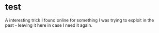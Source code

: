 # test

A interesting trick I found online for something I was trying to exploit in the past - leaving it here in case I need it again.
